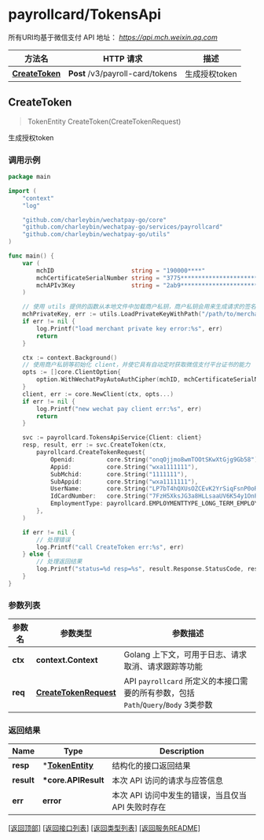 # payrollcard/TokensApi

所有URI均基于微信支付 API 地址： *https://api.mch.weixin.qq.com*

| 方法名                          | HTTP 请求                        | 描述          |
| ------------------------------- | -------------------------------- | ------------- |
| [**CreateToken**](#createtoken) | **Post** /v3/payroll-card/tokens | 生成授权token |



## CreateToken

> TokenEntity CreateToken(CreateTokenRequest)

生成授权token



### 调用示例

```go
package main

import (
	"context"
	"log"

	"github.com/charleybin/wechatpay-go/core"
	"github.com/charleybin/wechatpay-go/services/payrollcard"
	"github.com/charleybin/wechatpay-go/utils"
)

func main() {
	var (
		mchID                      string = "190000****"                               // 商户号
		mchCertificateSerialNumber string = "3775************************************" // 商户证书序列号
		mchAPIv3Key                string = "2ab9****************************"         // 商户APIv3密钥
	)

	// 使用 utils 提供的函数从本地文件中加载商户私钥，商户私钥会用来生成请求的签名
	mchPrivateKey, err := utils.LoadPrivateKeyWithPath("/path/to/merchant/apiclient_key.pem")
	if err != nil {
		log.Printf("load merchant private key error:%s", err)
		return
	}

	ctx := context.Background()
	// 使用商户私钥等初始化 client，并使它具有自动定时获取微信支付平台证书的能力
	opts := []core.ClientOption{
		option.WithWechatPayAutoAuthCipher(mchID, mchCertificateSerialNumber, mchPrivateKey, mchAPIv3Key),
	}
	client, err := core.NewClient(ctx, opts...)
	if err != nil {
		log.Printf("new wechat pay client err:%s", err)
		return
	}

	svc := payrollcard.TokensApiService{Client: client}
	resp, result, err := svc.CreateToken(ctx,
		payrollcard.CreateTokenRequest{
			Openid:         core.String("onqOjjmo8wmTOOtSKwXtGjg9Gb58"),
			Appid:          core.String("wxa1111111"),
			SubMchid:       core.String("1111111"),
			SubAppid:       core.String("wxa1111111"),
			UserName:       core.String("LP7bT4hQXUsOZCEvK2YrSiqFsnP0oRMfeoLN0vBg"),
			IdCardNumber:   core.String("7FzH5XksJG3a8HLLsaaUV6K54y1OnPMY5"),
			EmploymentType: payrollcard.EMPLOYMENTTYPE_LONG_TERM_EMPLOYMENT.Ptr(),
		},
	)

	if err != nil {
		// 处理错误
		log.Printf("call CreateToken err:%s", err)
	} else {
		// 处理返回结果
		log.Printf("status=%d resp=%s", result.Response.StatusCode, resp)
	}
}
```

### 参数列表
| 参数名  | 参数类型                                        | 参数描述                                                                          |
| ------- | ----------------------------------------------- | --------------------------------------------------------------------------------- |
| **ctx** | **context.Context**                             | Golang 上下文，可用于日志、请求取消、请求跟踪等功能                               |
| **req** | [**CreateTokenRequest**](CreateTokenRequest.md) | API `payrollcard` 所定义的本接口需要的所有参数，包括`Path`/`Query`/`Body` 3类参数 |

### 返回结果
| Name       | Type                                | Description                                        |
| ---------- | ----------------------------------- | -------------------------------------------------- |
| **resp**   | \*[**TokenEntity**](TokenEntity.md) | 结构化的接口返回结果                               |
| **result** | **\*core.APIResult**                | 本次 API 访问的请求与应答信息                      |
| **err**    | **error**                           | 本次 API 访问中发生的错误，当且仅当 API 失败时存在 |

[\[返回顶部\]](#payrollcardtokensapi)
[\[返回接口列表\]](README.md#接口列表)
[\[返回类型列表\]](README.md#类型列表)
[\[返回服务README\]](README.md)

